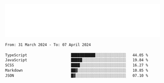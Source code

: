[![](./hello.svg)](https://blog.yrobot.top?ref=github-yrobot)

<!--START_SECTION:waka-->

```txt
From: 31 March 2024 - To: 07 April 2024

TypeScript                    ███████████░░░░░░░░░░░░░░   44.05 %
JavaScript                    █████░░░░░░░░░░░░░░░░░░░░   19.84 %
SCSS                          ████░░░░░░░░░░░░░░░░░░░░░   16.27 %
Markdown                      ██▓░░░░░░░░░░░░░░░░░░░░░░   10.85 %
JSON                          █▓░░░░░░░░░░░░░░░░░░░░░░░   07.10 %
```

<!--END_SECTION:waka-->
